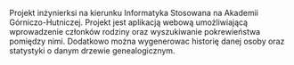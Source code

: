 Projekt inżynierksi na kierunku Informatyka Stosowana na Akademii Górniczo-Hutniczej. 
Projekt jest aplikacją webową umożliwiającą wprowadzenie członków rodziny oraz wyszukiwanie pokrewieństwa pomiędzy nimi. Dodatkowo można wygenerowac historię danej osoby oraz statystyki o danym drzewie genealogicznym.
